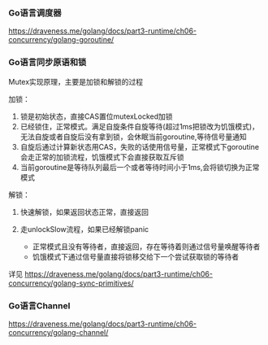 ### Go语言调度器

https://draveness.me/golang/docs/part3-runtime/ch06-concurrency/golang-goroutine/

### Go语言同步原语和锁

Mutex实现原理，主要是加锁和解锁的过程

加锁：

1. 锁是初始状态，直接CAS置位mutexLocked加锁
2. 已经锁住，正常模式。满足自旋条件自旋等待(超过1ms把锁改为饥饿模式)，无法自旋或者自旋后没有拿到锁，会休眠当前goroutine,等待信号量通知
3. 自旋后通过计算新状态用CAS，失败的话使用信号量，正常模式下goroutine会走正常的加锁流程，饥饿模式下会直接获取互斥锁
4. 当前goroutine是等待队列最后一个或者等待时间小于1ms,会将锁切换为正常模式

解锁：

1. 快速解锁，如果返回状态正常，直接返回
2. 走unlockSlow流程，如果已经解锁panic

    - 正常模式且没有等待者，直接返回，存在等待着则通过信号量唤醒等待者
    - 饥饿模式下通过信号量直接将锁移交给下一个尝试获取锁的等待者


详见 https://draveness.me/golang/docs/part3-runtime/ch06-concurrency/golang-sync-primitives/

### Go语言Channel

https://draveness.me/golang/docs/part3-runtime/ch06-concurrency/golang-channel/